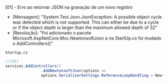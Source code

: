 [01] - Erro ao retornar JSON na gravação de um novo registro
- [Mensagem]: "System.Text.Json.JsonException: A possible object cycle was detected which is not supported. This can either be due to a cycle or if the object depth is larger than the maximum allowed depth of 32"
- [Resolução]: "Foi adicionado o pacote Microsoft.AspNetCore.Mvc.NewtonsoftJson a na StartUp.cs foi mudado o AddControllers()"

`Startup.cs`

```csharp
//[01]
services.AddControllers()
                .AddNewtonsoftJson(options => 
                options.SerializerSettings.ReferenceLoopHandling = Newtonsoft.Json.ReferenceLoopHandling.Ignore);
```